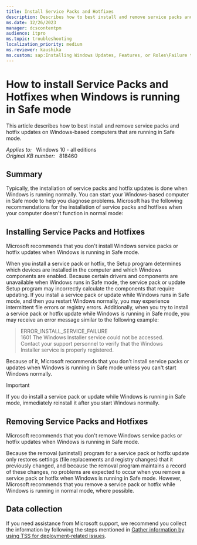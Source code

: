 ```yaml
---
title: Install Service Packs and Hotfixes
description: Describes how to best install and remove service packs and hotfix updates on Windows-based computers that are running in Safe mode.
ms.date: 12/26/2023
manager: dcscontentpm
audience: itpro
ms.topic: troubleshooting
localization_priority: medium
ms.reviewer: kaushika
ms.custom: sap:Installing Windows Updates, Features, or Roles\Failure to install Windows Updates, csstroubleshoot
---
```

# How to install Service Packs and Hotfixes when Windows is running in Safe mode

This article describes how to best install and remove service packs and hotfix updates on Windows-based computers that are running in Safe mode.

_Applies to:_ &nbsp; Windows 10 - all editions  
_Original KB number:_ &nbsp; 818460

## Summary

Typically, the installation of service packs and hotfix updates is done when Windows is running normally. You can start your Windows-based computer in Safe mode to help you diagnose problems. Microsoft has the following recommendations for the installation of service packs and hotfixes when your computer doesn't function in normal mode:

## Installing Service Packs and Hotfixes

Microsoft recommends that you don't install Windows service packs or hotfix updates when Windows is running in Safe mode.

When you install a service pack or hotfix, the Setup program determines which devices are installed in the computer and which Windows components are enabled. Because certain drivers and components are unavailable when Windows runs in Safe mode, the service pack or update Setup program may incorrectly calculate the components that require updating. If you install a service pack or update while Windows runs in Safe mode, and then you restart Windows normally, you may experience intermittent file errors or registry errors. Additionally, when you try to install a service pack or hotfix update while Windows is running in Safe mode, you may receive an error message similar to the following example:

> ERROR_INSTALL_SERVICE_FAILURE  
1601 The Windows Installer service could not be accessed.  
Contact your support personnel to verify that the Windows  
Installer service is properly registered.

Because of it, Microsoft recommends that you don't install service packs or updates when Windows is running in Safe mode unless you can't start Windows normally.

> [!IMPORTANT]
> If you do install a service pack or update while Windows is running in Safe mode, immediately reinstall it after you start Windows normally.

## Removing Service Packs and Hotfixes

Microsoft recommends that you don't remove Windows service packs or hotfix updates when Windows is running in Safe mode.

Because the removal (uninstall) program for a service pack or hotfix update only restores settings (file replacements and registry changes) that it previously changed, and because the removal program maintains a record of these changes, no problems are expected to occur when you remove a service pack or hotfix when Windows is running in Safe mode. However, Microsoft recommends that you remove a service pack or hotfix while Windows is running in normal mode, where possible.

## Data collection

If you need assistance from Microsoft support, we recommend you collect the information by following the steps mentioned in [Gather information by using TSS for deployment-related issues](../windows-troubleshooters/gather-information-using-tss-deployment.md).
